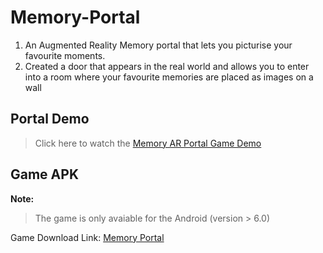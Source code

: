 # Memory-Portal

1) An Augmented Reality Memory portal that lets you picturise your favourite moments.
2) Created a door that appears in the real world and allows you to enter into a room where your favourite memories are
  placed as images on a wall


## Portal Demo

> Click here to watch the [Memory AR Portal Game Demo](https://youtube.com/shorts/kUT78KTFQTs?feature=share)

## Game APK

**Note:** 
> The game is only avaiable for the Android (version > 6.0)

Game Download Link: [Memory Portal](https://drive.google.com/file/d/1TAZsONy9i7Q28B2T7WnJee9XmMPZ8k4M/view?usp=sharing)
